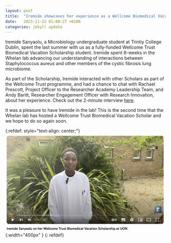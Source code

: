 ```yaml
---
layout: post
title:  "Iremide showcases her experience as a Wellcome Biomedical Vacation Scholar in interview"
date:   2023-11-22 01:08:27 +0100
categories: jekyll update
---
```


Iremide Sanyaolu, a Microbiology undergraduate student at Trintiy College Dublin, spent the last summer with us as a fully-funded Wellcome Trust Biomedical Vacation Scholarship student. Iremide spent 8-weeks in the Whelan lab advancing our understanding of interactions between Staphylococcus aureus and other members of the cystic fibrosis lung microbiome.

As part of the Scholarship, Iremide interacted with other Scholars as part of the Wellcome Trust programme, and had a chance to chat with Rachael Prescott, Project Officer to the Researcher Academy Leadership Team, and Andy Baritt, Researcher Engagement Officer with Research Innovation, about her experience. Check out the 2-minute interview [here][here].

It was a pleasure to have Iremide in the lab! This is the second time that the Whelan lab has hosted a Wellcome Trust Biomedical Vacation Scholar and we hope to do so again soon.

{:refdef: style="text-align: center;"}
![image](/assets/images/youtube-Iremide.png){:width="400px" }
{: refdef}

[here]: https://www.youtube.com/watch?v=BkhbMDu9cPA
